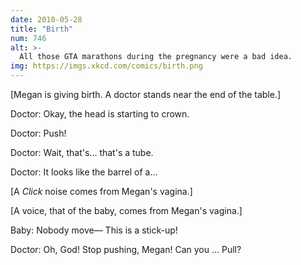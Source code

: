 ```yaml
---
date: 2010-05-28
title: "Birth"
num: 746
alt: >-
  All those GTA marathons during the pregnancy were a bad idea.
img: https://imgs.xkcd.com/comics/birth.png
---
```

[Megan is giving birth. A doctor stands near the end of the table.]

Doctor: Okay, the head is starting to crown.

Doctor: Push!

Doctor: Wait, that's... that's a tube.

Doctor: It looks like the barrel of a...

[A *Click* noise comes from Megan's vagina.]

[A voice, that of the baby, comes from Megan's vagina.]

Baby: Nobody move— This is a stick-up!

Doctor: Oh, God! Stop pushing, Megan! Can you ... Pull?